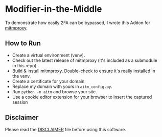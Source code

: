 # Modifier-in-the-Middle

To demonstrate how easily 2FA can be bypassed, I wrote this Addon for [mitmproxy](https://mitmproxy.org/).

## How to Run

- Create a virtual environment (venv).
- Check out the latest release of mitmproxy (it's included as a submodule in this repo).
- Build & install mitmproxy. Double-check to ensure it's really installed in the venv.
- Create a certificate for your domain.
- Replace my domain with yours in `aitm_config.py`.
- Run `python -m aitm` and browse your site.
- Use a cookie editor extension for your browser to insert the captured session

## Disclaimer

Please read the [DISCLAIMER](./DISCLAIMER.md) file before using this software.